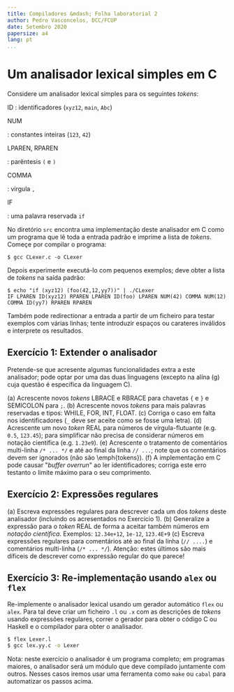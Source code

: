 ```yaml
---
title: Compiladores &mdash; Folha laboratorial 2
author: Pedro Vasconcelos, DCC/FCUP
date: Setembro 2020
papersize: a4
lang: pt
...
```



# Um analisador lexical simples em C

Considere um analisador lexical simples para os seguintes *tokens*:

ID 
:  identificadores (`xyz12`, `main`, `Abc`)

NUM 

:  constantes inteiras (`123`, `42`)

LPAREN, RPAREN

:  parêntesis `(` e `)`

COMMA

:  vírgula `,`

IF

:   uma palavra reservada `if`

No diretório `src` encontra uma implementação deste analisador em C
como um programa que lê toda a entrada padrão e imprime a lista de *tokens*.
Começe por compilar o programa:

```
$ gcc CLexer.c -o CLexer
```

Depois experimente executá-lo com pequenos exemplos; deve obter a lista
de *tokens* na saída padrão:

```
$ echo "if (xyz12) (foo(42,12,yy7))" | ./CLexer
IF LPAREN ID(xyz12) RPAREN LPAREN ID(foo) LPAREN NUM(42) COMMA NUM(12) 
COMMA ID(yy7) RPAREN RPAREN 
```

Também pode redirectionar a entrada a partir de um ficheiro para
testar exemplos com várias linhas; tente introduzir espaços ou carateres
inválidos e interprete os resultados.


## Exercício 1: Extender o analisador

Pretende-se que acresente algumas funcionalidades extra a este
analisador;  pode optar por uma das duas linguagens (excepto na alína (g)
cuja questão é específica da linguagem C).

(a) Acrescente novos *tokens* LBRACE e RBRACE para chavetas `{` e `}` e
    SEMICOLON para `;`.
(b) Acrescente novos *tokens* para mais palavras reservadas e tipos:
   WHILE, FOR, INT, FLOAT.
(c) Corriga o caso em falta nos identificadores (`_` deve ser aceite
    como se fosse uma letra).
(d) Acrescente um novo *token* REAL para números de vírgula-flutuante
   (e.g. `0.5`, `123.45`); para simplificar não precisa de considerar
   números em notação científica (e.g. `1.23e9`).
(e) Acrescente o tratamento de comentários multi-linha `/* ... */` e
   até ao final da linha `// ...`;
   note que os comentários devem ser ignorados (não são \emph{tokens}).
(f) A implementação em C pode causar "*buffer overrun*" ao ler
   identificadores; corriga este erro testanto o 
   limite máximo para o seu comprimento.

## Exercício 2: Expressões regulares

(a) Escreva expressões regulares para descrever cada um dos *tokens*
    deste analisador (incluindo os acresentados no Exercício 1).
(b) Generalize a expressão para o *token* REAL de forma
    a aceitar também números em *notação científica*. Exemplos:
	`12.34e+12`, `1e-12`, `123.4E+9`
(c) Escreva expressões regulares para comentários até ao final 
	da linha (`// ....`) e comentários multi-linha (`/* ... */`).
	Atenção: estes últimos são mais díficeis de descrever como 
	expressão regular do que parece!


## Exercício 3: Re-implementação usando `alex` ou `flex`

Re-implemente o analisador lexical usando um gerador automático `flex`
ou `alex`.  Para tal deve criar um ficheiro `.l` ou `.x` com as
descrições de *tokens* usando expressões regulares, correr o gerador
para obter o código C ou Haskell e o compilador para obter o
analisador.

```bash
$ flex Lexer.l
$ gcc lex.yy.c -o Lexer
```

Nota: neste exercício o analisador é um programa completo;
em programas maiores, o analisador será um módulo que deve compilado
juntamente com outros. Nesses casos iremos usar uma ferramenta
como `make` ou `cabal` para automatizar os passos acima.
